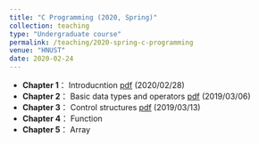 ```yaml
---
title: "C Programming (2020, Spring)"
collection: teaching
type: "Undergraduate course"
permalink: /teaching/2020-spring-c-programming
venue: "HNUST"
date: 2020-02-24
---
```

* **Chapter 1**： Introducntion [pdf](http://guoshengkang.github.io/files/Slides_C_Programming/C语言程序设计__第1章.pdf) (2020/02/28)
* **Chapter 2**： Basic data types and operators [pdf](http://guoshengkang.github.io/files/Slides_C_Programming/C语言程序设计__第2章.pdf) (2019/03/06)
* **Chapter 3**： Control structures [pdf](http://guoshengkang.github.io/files/Slides_C_Programming/C语言程序设计__第3章.pdf) (2019/03/13)
* **Chapter 4**： Function 
* **Chapter 5**： Array
